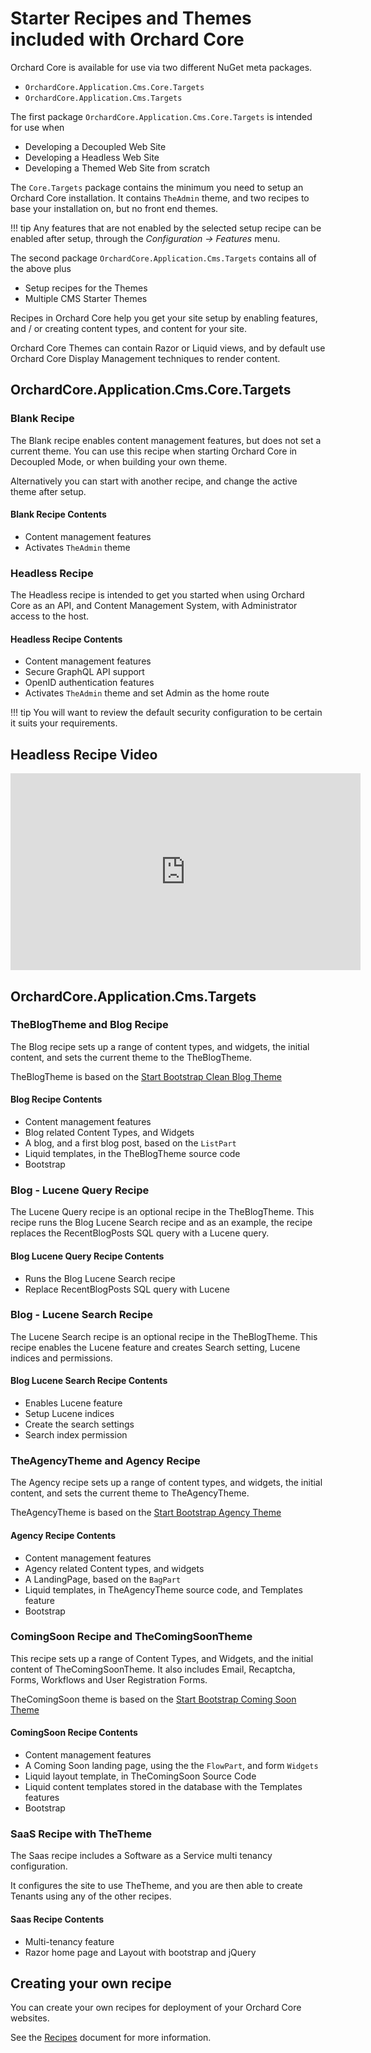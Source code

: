 # Starter Recipes and Themes included with Orchard Core

Orchard Core is available for use via two different NuGet meta packages.

- `OrchardCore.Application.Cms.Core.Targets`
- `OrchardCore.Application.Cms.Targets`

The first package `OrchardCore.Application.Cms.Core.Targets` is intended for use when 

- Developing a Decoupled Web Site
- Developing a Headless Web Site
- Developing a Themed Web Site from scratch

The `Core.Targets` package contains the minimum you need to setup an Orchard Core installation.
It contains `TheAdmin` theme, and two recipes to base your installation on, but no front end themes.

!!! tip
    Any features that are not enabled by the selected setup recipe can be enabled after setup,
    through the _Configuration -> Features_ menu.

The second package `OrchardCore.Application.Cms.Targets` contains all of the above plus

- Setup recipes for the Themes
- Multiple CMS Starter Themes

Recipes in Orchard Core help you get your site setup by enabling features,
and / or creating content types, and content for your site.

Orchard Core Themes can contain Razor or Liquid views, and by default use 
Orchard Core Display Management techniques to render content.

## OrchardCore.Application.Cms.Core.Targets

### Blank Recipe

The Blank recipe enables content management features, but does not set a current theme.
You can use this recipe when starting Orchard Core in Decoupled Mode,
or when building your own theme.

Alternatively you can start with another recipe,
and change the active theme after setup.

#### Blank Recipe Contents 

- Content management features
- Activates `TheAdmin` theme

### Headless Recipe

The Headless recipe is intended to get you started when using Orchard Core
as an API, and Content Management System, with Administrator access to the host.

#### Headless Recipe Contents

- Content management features
- Secure GraphQL API support
- OpenID authentication features
- Activates `TheAdmin` theme and set Admin as the home route

!!! tip
    You will want to review the default security configuration to be certain
    it suits your requirements.

## Headless Recipe Video

<iframe width="560" height="315" src="https://www.youtube-nocookie.com/embed/dbABI1wECPg" title="YouTube video player" frameborder="0" allow="accelerometer; autoplay; clipboard-write; encrypted-media; gyroscope; picture-in-picture" allowfullscreen></iframe>

## OrchardCore.Application.Cms.Targets

### TheBlogTheme and Blog Recipe

The Blog recipe sets up a range of content types, and widgets, the initial content,
and sets the current theme to the TheBlogTheme.

TheBlogTheme is based on the [Start Bootstrap Clean Blog Theme](https://startbootstrap.com/themes/clean-blog/)

#### Blog Recipe Contents

- Content management features
- Blog related Content Types, and Widgets
- A blog, and a first blog post, based on the `ListPart`
- Liquid templates, in the TheBlogTheme source code
- Bootstrap

### Blog - Lucene Query Recipe

The Lucene Query recipe is an optional recipe in the TheBlogTheme. 
This recipe runs the Blog Lucene Search recipe and as an example,
the recipe replaces the RecentBlogPosts SQL query with a Lucene query.

#### Blog Lucene Query Recipe Contents

- Runs the Blog Lucene Search recipe
- Replace RecentBlogPosts SQL query with Lucene

### Blog - Lucene Search Recipe

The Lucene Search recipe is an optional recipe in the TheBlogTheme. 
This recipe enables the Lucene feature and creates Search setting, Lucene indices and permissions.

#### Blog Lucene Search Recipe Contents

- Enables Lucene feature
- Setup Lucene indices 
- Create the search settings
- Search index permission

### TheAgencyTheme and Agency Recipe

The Agency recipe sets up a range of content types, and widgets, the initial content,
and sets the current theme to TheAgencyTheme.

TheAgencyTheme is based on the [Start Bootstrap Agency Theme](https://startbootstrap.com/themes/agency/)

#### Agency Recipe Contents

- Content management features
- Agency related Content types, and widgets
- A LandingPage, based on the `BagPart`
- Liquid templates, in TheAgencyTheme source code, and Templates feature
- Bootstrap

### ComingSoon Recipe and TheComingSoonTheme

This recipe sets up a range of Content Types, and Widgets, and the initial content of TheComingSoonTheme.
It also includes Email, Recaptcha, Forms, Workflows and User Registration Forms.

TheComingSoon theme is based on the [Start Bootstrap Coming Soon Theme](https://startbootstrap.com/themes/coming-soon/)

#### ComingSoon Recipe Contents

- Content management features
- A Coming Soon landing page, using the the `FlowPart`, and form `Widgets`
- Liquid layout template, in TheComingSoon Source Code
- Liquid content templates stored in the database with the Templates features
- Bootstrap

### SaaS Recipe with TheTheme

The Saas recipe includes a Software as a Service multi tenancy configuration.

It configures the site to use TheTheme, and you are then able to create Tenants 
using any of the other recipes.

#### Saas Recipe Contents

- Multi-tenancy feature
- Razor home page and Layout with bootstrap and jQuery

## Creating your own recipe

You can create your own recipes for deployment of your Orchard Core websites.

See the [Recipes](../reference/modules/Recipes/README.md) document for more information.
